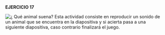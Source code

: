 **EJERCICIO 17**

![¿ Qué animal suena?](https://assets.sutori.com/user-uploads/image/1a76f6b8-da7a-436d-882d-f4a7942a57f8/0e4d6d1b21818157fe28ef59362ed7be.jpeg)
Esta actividad consiste en reproducir un sonido de un animal que se encuentra en la diapositiva y si acierta pasa a una siguiente diapositiva, caso contrario finalizará el juego.


<!--stackedit_data:
eyJoaXN0b3J5IjpbLTExMjcyNjk4MjldfQ==
-->